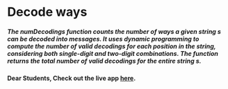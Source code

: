 # Decode ways

##### The numDecodings function counts the number of ways a given string s can be decoded into messages. It uses dynamic programming to compute the number of valid decodings for each position in the string, considering both single-digit and two-digit combinations. The function returns the total number of valid decodings for the entire string s.

#### Dear Students, Check out the live app [here](https://kdeepika-brs.github.io/Hamming-algo/).

